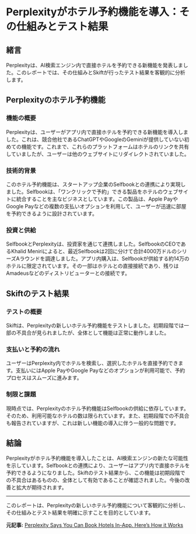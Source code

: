 # Perplexityがホテル予約機能を導入：その仕組みとテスト結果

## 緒言

Perplexityは、AI検索エンジン内で直接ホテルを予約できる新機能を発表しました。このレポートでは、その仕組みとSkiftが行ったテスト結果を客観的に分析します。

## Perplexityのホテル予約機能

### 機能の概要

Perplexityは、ユーザーがアプリ内で直接ホテルを予約できる新機能を導入しました。これは、競合他社であるChatGPTやGoogleのGeminiが提供していない初めての機能です。これまで、これらのプラットフォームはホテルのリンクを共有していましたが、ユーザーは他のウェブサイトにリダイレクトされていました。

### 技術的背景

このホテル予約機能は、スタートアップ企業のSelfbookとの連携により実現しました。Selfbookは、「ワンクリックで予約」できる製品をホテルのウェブサイトに統合することを主なビジネスとしています。この製品は、Apple PayやGoogle Payなどの複数の支払いオプションを利用して、ユーザーが迅速に部屋を予約できるように設計されています。

### 投資と供給

SelfbookとPerplexityは、投資家を通じて連携しました。SelfbookのCEOであるKhalid Meniriによると、最近Selfbookは2回に分けて合計4000万ドルのシリーズAラウンドを調達しました。アプリ内購入は、Selfbookが供給する約14万のホテルに限定されています。その一部はホテルとの直接接続であり、残りはAmadeusなどのディストリビューターとの接続です。

## Skiftのテスト結果

### テストの概要

Skiftは、Perplexityの新しいホテル予約機能をテストしました。初期段階では一部の不具合が見られましたが、全体として機能は正常に動作しました。

### 支払いと予約の流れ

ユーザーはPerplexity内でホテルを検索し、選択したホテルを直接予約できます。支払いにはApple PayやGoogle Payなどのオプションが利用可能で、予約プロセスはスムーズに進みます。

### 制限と課題

現時点では、Perplexityのホテル予約機能はSelfbookの供給に依存しています。そのため、利用可能なホテルの数は限られています。また、初期段階での不具合も報告されていますが、これは新しい機能の導入に伴う一般的な問題です。

## 結論

Perplexityがホテル予約機能を導入したことは、AI検索エンジンの新たな可能性を示しています。Selfbookとの連携により、ユーザーはアプリ内で直接ホテルを予約できるようになりました。Skiftのテスト結果から、この機能は初期段階での不具合はあるものの、全体として有効であることが確認されました。今後の改善と拡大が期待されます。

---

このレポートは、Perplexityの新しいホテル予約機能について客観的に分析し、その仕組みとテスト結果を明確に示すことを目的としています。

**元記事:** [Perplexity Says You Can Book Hotels In-App. Here’s How it Works](https://skift.com/2025/03/27/perplexity-now-handles-hotel-bookings-what-our-tests-show/)